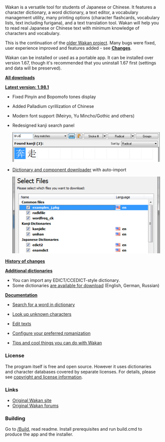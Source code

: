 Wakan is a versatile tool for students of Japanese or Chinese. It features a character dictionary, a word dictionary, a text editor, a vocabulary management utility, many printing options (character flashcards, vocabulary lists, text including furigana), and a text translation tool. Wakan will help you to read real Japanese or Chinese text with minimum knowledge of characters and vocabulary.

This is the continuation of the [older Wakan project](http://wakan.manga.cz). Many bugs were fixed, user experience improved and features added - see **[Changes](Docs/Changes.md)**.

Wakan can be installed or used as a portable app. It can be installed over version 1.67, though it's recommended that you uninstall 1.67 first (settings and data will be preserved).

**[All downloads](https://drive.google.com/folderview?id=0B0jSbSrihj-yRDN4WlJXS05BOVE&usp=sharing#list)**

**[Latest version: 1.98.1](https://drive.google.com/open?id=12o8-D1MQ8i8g_PpIxD-Y007v1QZjqZSm)**

 * Fixed Pinyin and Bopomofo tones display
 * Added Palladium cyrillization of Chinese
 * Modern font support (Meiryo, Yu Mincho/Gothic and others)
 * Redesigned kanji search panel

    ![Docs/images/kanji-search-panel.png](Docs/images/kanji-search-panel.png)

 * [Dictionary and component downloader](Docs/Downloader.md) with auto-import

    ![Docs/images/downloader-select.png](Docs/images/downloader-select.png)


**[History of changes](Docs/Changes.md)**

**[Additional dictionaries](https://drive.google.com/folderview?id=0B0jSbSrihj-yVmtxMll3aEw0RVE&usp=sharing#list)**

  * You can import any EDICT/CCEDICT-style dictionary.
  * Some dictionaries [are available for download](https://drive.google.com/folderview?id=0B0jSbSrihj-yVmtxMll3aEw0RVE&usp=sharing#list) (English, German, Russian)

**[Documentation](Docs/HelpContents.md)**

* [Search for a word in dictionary](Docs/Dictionary.md#Dictionary)

* [Look up unknown characters](Docs/KanjiList.md#Search_tips)

* [Edit texts](Docs/Editor.md#How_to_write_Japanese_text)

* [Configure your preferred romanization](Docs/Settings.md#Romanization)

* [Tips and cool things you can do with Wakan](Docs/Tips.md)

### License
The program itself is free and open source. However it uses dictionaries and character databases covered by separate licenses. For details, please see [copyright and license information](Docs/Copyright.md).

### Links
* [Original Wakan site](http://wakan.manga.cz)
* [Original Wakan forums](http://wakan.manga.cz/forum/)

### Building
Go to [/Build](/Build), read readme. Install prerequisites and run build.cmd to produce the app and the installer.

